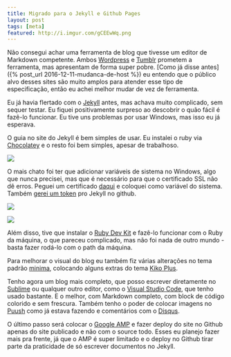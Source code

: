 ```yaml
---
title: Migrado para o Jekyll e Github Pages
layout: post
tags: [meta]
featured: http://i.imgur.com/gCEEwWq.png
---
```

Não consegui achar uma ferramenta de blog que tivesse um editor de Markdown competente. Ambos [Wordpress](http://wordpress.com) e [Tumblr](http://tumblr.com) prometem a ferramenta, mas apresentam de forma super pobre. [Como já disse antes]({% post_url 2016-12-11-mudanca-de-host %}) eu entendo que o público alvo desses sites são muito amplos para atender esse tipo de especificação, então eu achei melhor mudar de vez de ferramenta.
<!--more-->

Eu já havia flertado com o [Jekyll](https://jekyllrb.com/) antes, mas achava muito complicado, sem sequer testar. Eu fiquei positivamente surpreso ao descobrir o quão fácil é fazê-lo funcionar. Eu tive uns problemas por usar Windows, mas isso eu já esperava.

O guia no site do Jekyll é bem simples de usar. Eu instalei o ruby via [Chocolatey](https://chocolatey.org/) e o resto foi bem simples, apesar de trabalhoso.

![](https://puu.sh/sOvGN/4be4f760e7.png)

O mais chato foi ter que adicionar variáveis de sistema no Windows, algo que nunca precisei, mas que é necessário para que o certificado SSL não dê erros. Peguei um certificado [daqui](https://curl.haxx.se/ca/cacert.pem) e coloquei como variável do sistema. Também [gerei um token](https://github.com/settings/tokens/new) pro Jekyll no github.

![](https://puu.sh/sOuU4/c1b7416165.png)

![](https://puu.sh/sOuY9/aaf9336b56.png)

Além disso, tive que instalar o [Ruby Dev Kit](http://rubyinstaller.org/downloads/) e fazê-lo funcionar com o Ruby da máquina, o que pareceu complicado, mas não foi nada de outro mundo - basta fazer rodá-lo com o path da máquina.

Para melhorar o visual do blog eu também fiz várias alterações no tema padrão [minima](https://github.com/jekyll/minima), colocando alguns extras do tema [Kiko Plus](https://aweekj.github.io/Kiko-plus/).

Tenho agora um blog mais completo, que posso escrever diretamente no [Sublime](https://www.sublimetext.com/3) ou qualquer outro editor, como o [Visual Studio Code](https://code.visualstudio.com), que tenho usado bastante. E o melhor, com Markdown completo, com block de código colorido e sem frescura. Também tenho o poder de colocar imagens no [Puush](http://puush.me) como já estava fazendo e comentários com o [Disqus](https://disqus.com).

O último passo será colocar o [Google AMP](https://www.ampproject.org) e fazer deploy do site no Github apenas do site publicado e não com o source todo. Esses eu planejo fazer mais pra frente, já que o AMP é super limitado e o deploy no Github tirar parte da praticidade de só escrever documentos no Jekyll.
